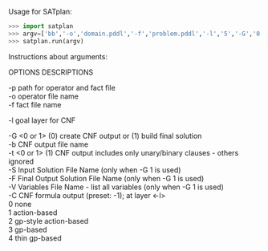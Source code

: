 Usage for SATplan:  
```python
>>> import satplan  
>>> argv=['bb','-o','domain.pddl','-f','problem.pddl','-l','5','-G','0','-C','2']  
>>> satplan.run(argv)  
```

Instructions about arguments:  

OPTIONS   DESCRIPTIONS  

-p  <str>    path for operator and fact file  
-o  <str>    operator file name  
-f  <str>    fact file name  

-l  <num>    goal layer for CNF  

-G <0 or 1>  (0) create CNF output or (1) build final solution  
-b  <str>    CNF output file name  
-t <0 or 1>  (1) CNF output includes only unary/binary clauses - others ignored  
-S  <str>    Input Solution File Name (only when -G 1 is used)  
-F  <str>    Final Output Solution File Name (only when -G 1 is used)  
-V  <str>    Variables File Name - list all variables (only when -G 1 is used)  
-C           CNF formula output (preset: -1); at layer <-l>  
      0      none  
      1      action-based  
      2      gp-style action-based  
      3      gp-based  
      4      thin gp-based  

